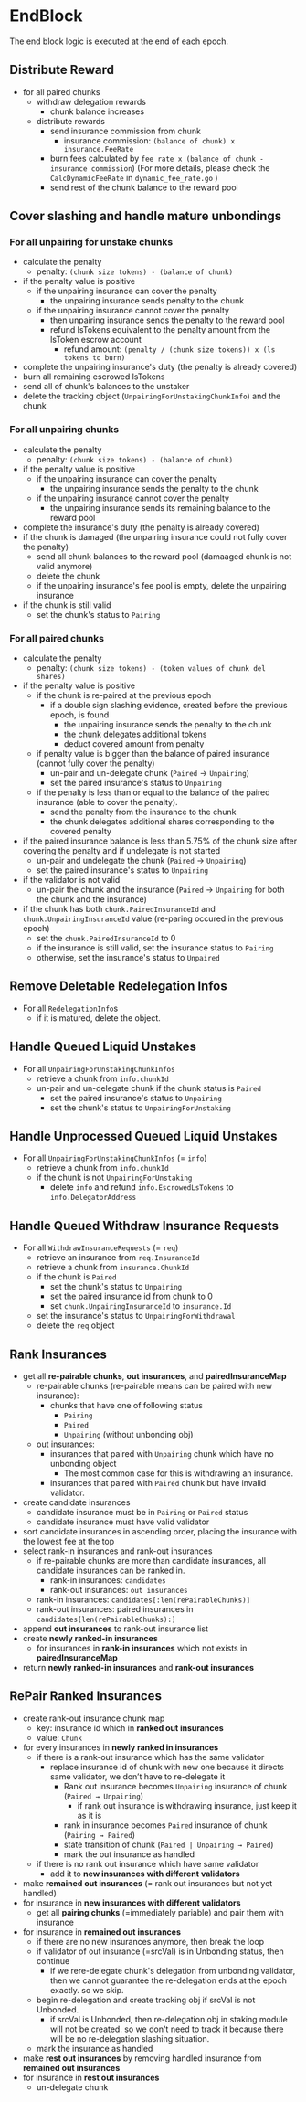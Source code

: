 <!-- order: 6 -->

# EndBlock

The end block logic is executed at the end of each epoch.

## Distribute Reward

- for all paired chunks
  - withdraw delegation rewards
    - chunk balance increases
  - distribute rewards
    - send insurance commission from chunk
      - insurance commission: `(balance of chunk) x insurance.FeeRate`
    - burn fees calculated by `fee rate x (balance of chunk - insurance commission`) (For more details, please check the `CalcDynamicFeeRate` in `dynamic_fee_rate.go` )
    - send rest of the chunk balance to the reward pool

## Cover slashing and handle mature unbondings

### For all unpairing for unstake chunks

- calculate the penalty
  - penalty: `(chunk size tokens) - (balance of chunk)`
- if the penalty value is positive
  - if the unpairing insurance can cover the penalty
    - the unpairing insurance sends penalty to the chunk
  - if the unpairing insurance cannot cover the penalty
    - then unpairing insurance sends the penalty to the reward pool
    - refund lsTokens equivalent to the penalty amount from the lsToken escrow account
      - refund amount: `(penalty / (chunk size tokens)) x (ls tokens to burn)`
- complete the unpairing insurance's duty (the penalty is already covered)
- burn all remaining escrowed lsTokens
- send all of chunk's balances to the unstaker
- delete the tracking object (`UnpairingForUnstakingChunkInfo`) and the chunk

### For all unpairing chunks

- calculate the penalty
  - penalty: `(chunk size tokens) - (balance of chunk)`
- if the penalty value is positive
  - if the unpairing insurance can cover the penalty
    - the unpairing insurance sends the penalty to the chunk
  - if the unpairing insurance cannot cover the penalty
    - the unpairing insurance sends its remaining balance to the reward pool
- complete the insurance's duty (the penalty is already covered)
- if the chunk is damaged (the unpairing insurance could not fully cover the penalty)
  - send all chunk balances to the reward pool (damaaged chunk is not valid anymore)
  - delete the chunk
  - if the unpairing insurance's fee pool is empty, delete the unpairing insurance
- if the chunk is still valid
  - set the chunk's status to `Pairing`

### For all paired chunks

- calculate the penalty
  - penalty: `(chunk size tokens) - (token values of chunk del shares)`
- if the penalty value is positive
  - if the chunk is re-paired at the previous epoch
    - if a double sign slashing evidence, created before the previous epoch, is found
      - the unpairing insurance sends the penalty to the chunk
      - the chunk delegates additional tokens
      - deduct covered amount from penalty
  - if penalty value is bigger than the balance of paired insurance (cannot fully cover the penalty)
    - un-pair and un-delegate chunk (`Paired` → `Unpairing`)
    - set the paired insurance's status to `Unpairing`
  - if the penalty is less than or equal to the balance of the paired insurance (able to cover the penalty).
    - send the penalty from the insurance to the chunk
    - the chunk delegates additional shares corresponding to the covered penalty
- if the paired insurance balance is less than 5.75% of the chunk size after covering the penalty and if undelegate is not started
  - un-pair and undelegate the chunk (`Paired` → `Unpairing`)
  - set the paired insurance's status to `Unpairing`
- if the validator is not valid
  - un-pair the chunk and the insurance (`Paired` → `Unpairing` for both the chunk and the insurance)
- if the chunk has both `chunk.PairedInsuranceId` and `chunk.UnpairingInsuranceId` value (re-paring occured in the previous epoch)
  - set the `chunk.PairedInsuranceId` to 0
  - if the insurance is still valid, set the insurance status to `Pairing`
  - otherwise, set the insurance's status to `Unpaired`

## Remove Deletable Redelegation Infos

- For all `RedelegationInfo`s
  - if it is matured, delete the object.

## Handle Queued Liquid Unstakes

- For all `UnpairingForUnstakingChunkInfos`
  - retrieve a chunk from  `info.chunkId`
  - un-pair and un-delegate chunk if the chunk status is `Paired`
    - set the paired insurance's status to `Unpairing`
    - set the chunk's status to `UnpairingForUnstaking`

## Handle Unprocessed Queued Liquid Unstakes

- For all `UnpairingForUnstakingChunkInfos` (= `info`)
  - retrieve a chunk from `info.chunkId`
  - if the chunk is not `UnpairingForUnstaking`
    - delete `info` and refund `info.EscrowedLsTokens` to `info.DelegatorAddress`

## Handle Queued Withdraw Insurance Requests

- For all `WithdrawInsuranceRequests` (= `req`)
  - retrieve an insurance from `req.InsuranceId`
  - retrieve a chunk from `insurance.ChunkId`
  - if the chunk is `Paired`
    - set the chunk's status to `Unpairing`
    - set the paired insurance id from chunk to 0
    - set `chunk.UnpairingInsuranceId` to `insurance.Id`
  - set the insurance's status to `UnpairingForWithdrawal`
  - delete the `req` object

## Rank Insurances

- get all **re-pairable chunks**, **out insurances**, and **pairedInsuranceMap**
  - re-pairable chunks (re-pairable means can be paired with new insurance):
    - chunks that have one of following status
      - `Pairing` 
      - `Paired`
      - `Unpairing` (without unbonding obj)
  - out insurances:
    - insurances that paired with `Unpairing` chunk which have no unbonding object
      - The most common case for this is withdrawing an insurance.
    - insurances that paired with `Paired` chunk but have invalid validator. 
- create candidate insurances
  - candidate insurance must be in `Pairing` or `Paired` status
  - candidate insurance must have valid validator 
- sort candidate insurances in ascending order, placing the insurance with the lowest fee at the top
- select rank-in insurances and rank-out insurances
  - if re-pairable chunks are more than candidate insurances, all candidate insurances can be ranked in.
    - rank-in insurances: `candidates`
    - rank-out insurances: `out insurances`
  - rank-in insurances: `candidates[:len(rePairableChunks)]`
  - rank-out insurances: paired insurances in `candidates[len(rePairableChunks):]`
- append **out insurances** to rank-out insurance list
- create **newly ranked-in insurances**
  - for insurances in **rank-in insurances** which not exists in **pairedInsuranceMap**
- return **newly ranked-in insurances** and **rank-out insurances**

## RePair Ranked Insurances

- create rank-out insurance chunk map
  - key: insurance id which in **ranked out insurances**
  - value: `Chunk`
- for every insurances in **newly ranked in insurances**
  - if there is a rank-out insurance which has the same validator
    - replace insurance id of chunk with new one because it directs same validator, we don’t have to re-delegate it
      - Rank out insurance becomes `Unpairing` insurance of chunk (`Paired → Unpairing`)
        - if rank out insurance is withdrawing insurance, just keep it as it is 
      - rank in insurance becomes `Paired` insurance of chunk (`Pairing → Paired`)
      - state transition of chunk (`Paired | Unpairing → Paired`) 
      - mark the out insurance as handled
  - if there is no rank out insurance which have same validator
    - add it to **new insurances with different validators**
- make **remained out insurances** (= rank out insurances but not yet handled)
- for insurance in **new insurances with different validators**
  - get all **pairing chunks** (=immediately pariable) and pair them with insurance
- for insurance in **remained out insurances**
  - if there are no new insurances anymore, then break the loop
  - if validator of out insurance (=srcVal) is in Unbonding status, then continue
    - if we rere-delegate chunk's delegation from unbonding validator, 
    then we cannot guarantee the re-delegation ends at the epoch exactly. so we skip.
  - begin re-delegation and create tracking obj if srcVal is not Unbonded.
    - if srcVal is Unbonded, then re-delegation obj in staking module will not be created.
    so we don't need to track it because there will be no re-delegation slashing situation.
  - mark the insurance as handled
- make **rest out insurances** by removing handled insurance from **remained out insurances**
- for insurance in **rest out insurances**
  - un-delegate chunk
